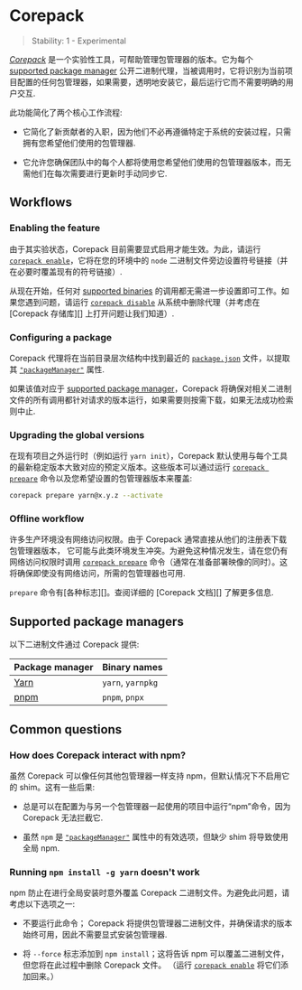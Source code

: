 # Corepack

<!-- introduced_in=v14.19.0 -->

<!-- type=misc -->

<!-- YAML
added:
  - v16.9.0
  - v14.19.0
-->

> Stability: 1 - Experimental

_[Corepack][]_ 是一个实验性工具，可帮助管理包管理器的版本。它为每个 [supported package manager][] 公开二进制代理，当被调用时，它将识别为当前项目配置的任何包管理器，如果需要，透明地安装它，最后运行它而不需要明确的用户交互.

此功能简化了两个核心工作流程:

* 它简化了新贡献者的入职，因为他们不必再遵循特定于系统的安装过程，只需拥有您希望他们使用的包管理器.

* 它允许您确保团队中的每个人都将使用您希望他们使用的包管理器版本，而无需他们在每次需要进行更新时手动同步它.

## Workflows

### Enabling the feature

由于其实验状态，Corepack 目前需要显式启用才能生效。为此，请运行 [`corepack enable`][]，它将在您的环境中的 `node` 二进制文件旁边设置符号链接（并在必要时覆盖现有的符号链接）.

从现在开始，任何对 [supported binaries][] 的调用都无需进一步设置即可工作。如果您遇到问题，请运行 [`corepack disable`][] 从系统中删除代理（并考虑在 [Corepack 存储库][] 上打开问题让我们知道）.

### Configuring a package

Corepack 代理将在当前目录层次结构中找到最近的 [`package.json`][] 文件，以提取其 [`"packageManager"`][] 属性.

如果该值对应于 [supported package manager][]，Corepack 将确保对相关二进制文件的所有调用都针对请求的版本运行，如果需要则按需下载，如果无法成功检索则中止.

### Upgrading the global versions

在现有项目之外运行时（例如运行 `yarn init`），Corepack 默认使用与每个工具的最新稳定版本大致对应的预定义版本。这些版本可以通过运行 [`corepack prepare`][] 命令以及您希望设置的包管理器版本来覆盖:

```bash
corepack prepare yarn@x.y.z --activate
```

### Offline workflow

许多生产环境没有网络访问权限。由于 Corepack 通常直接从他们的注册表下载包管理器版本，
它可能与此类环境发生冲突。为避免这种情况发生，请在您仍有网络访问权限时调用 [`corepack prepare`][] 命令（通常在准备部署映像的同时）。这将确保即使没有网络访问，所需的包管理器也可用.

`prepare` 命令有[各种标志][]。查阅详细的 [Corepack 文档][] 了解更多信息.

## Supported package managers

以下二进制文件通过 Corepack 提供:

| Package manager | Binary names      |
| --------------- | ----------------- |
| [Yarn][]        | `yarn`, `yarnpkg` |
| [pnpm][]        | `pnpm`, `pnpx`    |

## Common questions

### How does Corepack interact with npm?

虽然 Corepack 可以像任何其他包管理器一样支持 npm，但默认情况下不启用它的 shim。这有一些后果:

* 总是可以在配置为与另一个包管理器一起使用的项目中运行“npm”命令，因为 Corepack 无法拦截它.

* 虽然 `npm` 是 [`"packageManager"`][] 属性中的有效选项，但缺少 shim 将导致使用全局 npm.

### Running `npm install -g yarn` doesn't work

npm 防止在进行全局安装时意外覆盖 Corepack 二进制文件。为避免此问题，请考虑以下选项之一:

* 不要运行此命令； Corepack 将提供包管理器二进制文件，并确保请求的版本始终可用，因此不需要显式安装包管理器.

* 将 `--force` 标志添加到 `npm install`；这将告诉 npm 可以覆盖二进制文件，但您将在此过程中删除 Corepack 文件。 （运行 [`corepack enable`][] 将它们添加回来。）

[Corepack]: https://github.com/nodejs/corepack
[Corepack documentation]: https://github.com/nodejs/corepack#readme
[Corepack repository]: https://github.com/nodejs/corepack
[Yarn]: https://yarnpkg.com
[`"packageManager"`]: packages.md#packagemanager
[`corepack disable`]: https://github.com/nodejs/corepack#corepack-disable--name
[`corepack enable`]: https://github.com/nodejs/corepack#corepack-enable--name
[`corepack prepare`]: https://github.com/nodejs/corepack#corepack-prepare--nameversion
[`package.json`]: packages.md#nodejs-packagejson-field-definitions
[pnpm]: https://pnpm.js.org
[supported binaries]: #supported-package-managers
[supported package manager]: #supported-package-managers
[various flags]: https://github.com/nodejs/corepack#utility-commands

